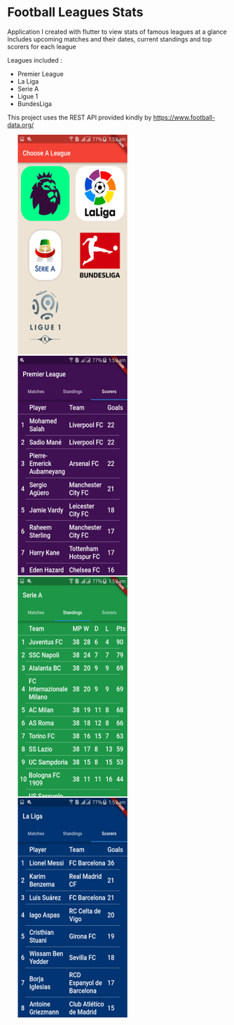 # Football Leagues Stats

Application I created with flutter to view stats of famous leagues at a glance <br>
Includes upcoming matches and their dates, current standings and top scorers for each league <br>

Leagues included : <br>
* Premier League <br>
* La Liga <br>
* Serie A <br>
* Ligue 1 <br>
* BundesLiga <br>

This project uses the REST API provided kindly by https://www.football-data.org/
<ul>
<img src='main.png' width=250 height=500>
<img src='2.png' width=250 height=500>
<img src='3.png' width=250 height=500>
 <img src='4.png' width=250 height=500>
 </ul>
